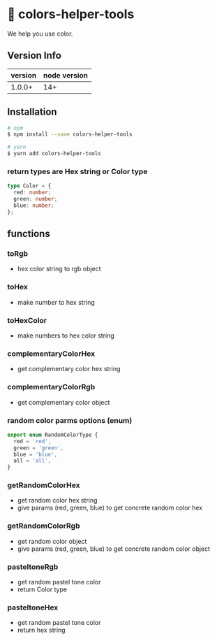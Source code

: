 # 🎨 colors-helper-tools

We help you use color.

## Version Info

| version | node version |
| ------- | ------------ |
| 1.0.0+  | 14+          |

## Installation

```bash
# npm
$ npm install --save colors-helper-tools

# yarn
$ yarn add colors-helper-tools
```

### return types are Hex string or Color type

```typescript
type Color = {
  red: number;
  green: number;
  blue: number;
};
```

## functions

### toRgb

- hex color string to rgb object

### toHex

- make number to hex string

### toHexColor

- make numbers to hex color string

### complementaryColorHex

- get complementary color hex string

### complementaryColorRgb

- get complementary color object

### random color parms options (enum)

```ts
export enum RandomColorType {
  red = 'red',
  green = 'green',
  blue = 'blue',
  all = 'all',
}
```

### getRandomColorHex

- get random color hex string
- give params (red, green, blue) to get concrete random color hex

### getRandomColorRgb

- get random color object
- give params (red, green, blue) to get concrete random color object

### pasteltoneRgb

- get random pastel tone color
- return Color type

### pasteltoneHex

- get random pastel tone color
- return hex string
